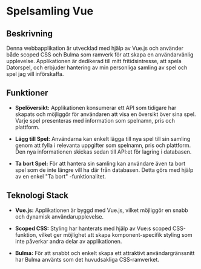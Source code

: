 # Spelsamling Vue

## Beskrivning

Denna webbapplikation är utvecklad med hjälp av Vue.js och använder både scoped CSS och Bulma som ramverk för att skapa en användarvänlig upplevelse. Applikationen är dedikerad till mitt fritidsintresse, att spela Datorspel, och erbjuder hantering av min personliga samling av spel och spel jag vill införskaffa.

## Funktioner

- **Spelöversikt:** Applikationen konsumerar ett API som tidigare har skapats och möjliggör för användaren att visa en översikt över sina spel. Varje spel presenteras med information som spelnamn, pris och plattform.

- **Lägg till Spel:** Användarna kan enkelt lägga till nya spel till sin samling genom att fylla i relevanta uppgifter som spelnamn, pris och plattform. Den nya informationen skickas sedan till API:et för lagring i databasen.

- **Ta bort Spel:** För att hantera sin samling kan användare även ta bort spel som de inte längre vill ha där från databasen. Detta görs med hjälp av en enkel "Ta bort" -funktionalitet.

## Teknologi Stack

- **Vue.js:** Applikationen är byggd med Vue.js, vilket möjliggör en snabb och dynamisk användarupplevelse.

- **Scoped CSS:** Styling har hanterats med hjälp av Vue:s scoped CSS-funktion, vilket ger möjlighet att skapa komponent-specifik styling som inte påverkar andra delar av applikationen.

- **Bulma:** För att snabbt och enkelt skapa ett attraktivt användargränssnitt har Bulma använts som det huvudsakliga CSS-ramverket.



